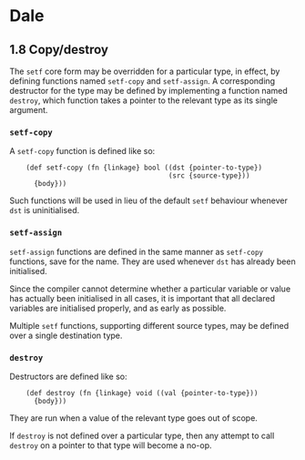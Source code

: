 # Dale

## 1.8 Copy/destroy

The `setf` core form may be overridden for a particular type, in
effect, by defining functions named `setf-copy` and `setf-assign`.  A
corresponding destructor for the type may be defined by implementing a
function named `destroy`, which function takes a pointer to the
relevant type as its single argument.

### `setf-copy`

A `setf-copy` function is defined like so:

        (def setf-copy (fn {linkage} bool ((dst {pointer-to-type})
                                           (src {source-type}))
          {body}))

Such functions will be used in lieu of the default `setf` behaviour
whenever `dst` is uninitialised.

### `setf-assign`

`setf-assign` functions are defined in the same manner as `setf-copy`
functions, save for the name. They are used whenever `dst` has already
been initialised.

Since the compiler cannot determine whether a particular variable or
value has actually been initialised in all cases, it is important that
all declared variables are initialised properly, and as early as
possible.

Multiple `setf` functions, supporting different source types, may be
defined over a single destination type.

### `destroy`

Destructors are defined like so:

        (def destroy (fn {linkage} void ((val {pointer-to-type}))
          {body}))

They are run when a value of the relevant type goes out of scope.

If `destroy` is not defined over a particular type, then any attempt
to call `destroy` on a pointer to that type will become a no-op.
